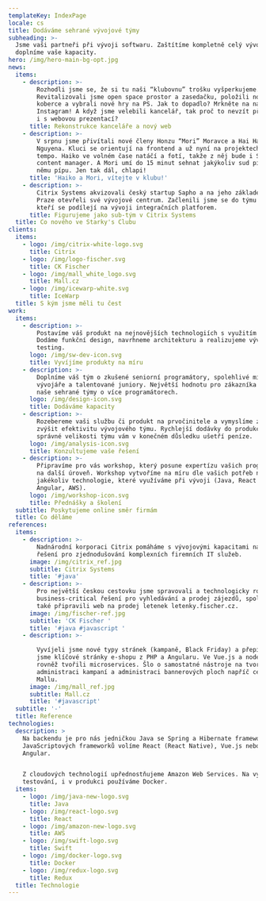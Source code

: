 ```yaml
---
templateKey: IndexPage
locale: cs
title: Dodáváme sehrané vývojové týmy
subheading: >-
  Jsme vaši partneři při vývoji softwaru. Zaštítíme kompletně celý vývoj nebo
  doplníme vaše kapacity.
hero: /img/hero-main-bg-opt.jpg
news:
  items:
    - description: >-
        Rozhodli jsme se, že si tu naši “klubovnu” trošku vyšperkujeme.
        Revitalizovali jsme open space prostor a zasedačku, položili nové
        koberce a vybrali nové hry na PS. Jak to dopadlo? Mrkněte na náš
        Instagram! A když jsme velebili kancelář, tak proč to nevzít při jednom
        i s webovou prezentací?
      title: Rekonstrukce kanceláře a nový web
    - description: >-
        V srpnu jsme přivítali nové členy Honzu “Mori” Moravce a Hai Ha “Haiko”
        Nguyena. Kluci se orientují na frontend a už nyní na projektech diktují
        tempo. Haiko ve volném čase natáčí a fotí, takže z něj bude i Starky's
        content manager. A Mori umí do 15 minut sehnat jakýkoliv sud piva a k
        němu pípu. Jen tak dál, chlapi! 
      title: 'Haiko a Mori, vítejte v klubu!'
    - description: >-
        Citrix Systems akvizovali český startup Sapho a na jeho základech v
        Praze otevřeli své vývojové centrum. Začlenili jsme se do týmu javistů,
        kteří se podílejí na vývoji integračních platforem.
      title: Figurujeme jako sub-tým v Citrix Systems
  title: Co nového ve Starky's Clubu
clients:
  items:
    - logo: /img/citrix-white-logo.svg
      title: Citrix
    - logo: /img/logo-fischer.svg
      title: CK Fischer
    - logo: /img/mall_white_logo.svg
      title: Mall.cz
    - logo: /img/icewarp-white.svg
      title: IceWarp
  title: S kým jsme měli tu čest
work:
  items:
    - description: >-
        Postavíme váš produkt na nejnovějších technologiích s využitím cloudu.
        Dodáme funkční design, navrhneme architekturu a realizujeme vývoj a
        testing. 
      logo: /img/sw-dev-icon.svg
      title: Vyvíjíme produkty na míru
    - description: >-
        Doplníme váš tým o zkušené seniorní programátory, spolehlivé middle
        vývojáře a talentované juniory. Největší hodnotu pro zákazníka vždy měly
        naše sehrané týmy o více programátorech.
      logo: /img/design-icon.svg
      title: Dodáváme kapacity
    - description: >-
        Rozebereme vaši službu či produkt na prvočinitele a vymyslíme způsob jak
        zvýšit efektivitu vývojového týmu. Rychlejší dodávky do produkce za
        správné velikosti týmu vám v konečném důsledku ušetří peníze.
      logo: /img/analysis-icon.svg
      title: Konzultujeme vaše řešení
    - description: >-
        Připravíme pro vás workshop, který posune expertízu vašich programátorů
        na další úroveň. Workshop vytvoříme na míru dle vašich potřeb na
        jakékoliv technologie, které využíváme při vývoji (Java, React a
        Angular, AWS).
      logo: /img/workshop-icon.svg
      title: Přednášky a školení
  subtitle: Poskytujeme online směr firmám
  title: Co děláme
references:
  items:
    - description: >-
        Nadnárodní korporaci Citrix pomáháme s vývojovými kapacitami na jejich
        řešení pro zjednodušování komplexních firemních IT služeb.
      image: /img/citrix_ref.jpg
      subtitle: Citrix Systems
      title: '#java'
    - description: >-
        Pro největší českou cestovku jsme spravovali a technologicky rozvíjeli
        business-critical řešení pro vyhledávání a prodej zájezdů, společně jsme
        také připravili web na prodej letenek letenky.fischer.cz.
      image: /img/fischer-ref.jpg
      subtitle: 'CK Fischer '
      title: '#java #javascript '
    - description: >-

        Vyvíjeli jsme nové typy stránek (kampaně, Black Friday) a přepisovali
        jsme klíčové stránky e-shopu z PHP a Angularu. Ve Vue.js a node.js jsme
        rovněž tvořili microservices. Šlo o samostatné nástroje na tvorbu a
        administraci kampaní a administraci bannerových ploch napříč celým webem
        Mallu.
      image: /img/mall_ref.jpg
      subtitle: Mall.cz
      title: '#javascript'
  subtitle: '-'
  title: Reference
technologies:
  description: >
    Na backendu je pro nás jedničkou Java se Spring a Hibernate frameworky. Z
    JavaScriptových frameworků volíme React (React Native), Vue.js nebo
    Angular. 


    Z cloudových technologií upřednostňujeme Amazon Web Services. Na vývoj,
    testování, i v produkci používáme Docker. 
  items:
    - logo: /img/java-new-logo.svg
      title: Java
    - logo: /img/react-logo.svg
      title: React
    - logo: /img/amazon-new-logo.svg
      title: AWS
    - logo: /img/swift-logo.svg
      title: Swift
    - logo: /img/docker-logo.svg
      title: Docker
    - logo: /img/redux-logo.svg
      title: Redux
  title: Technologie
---
```


